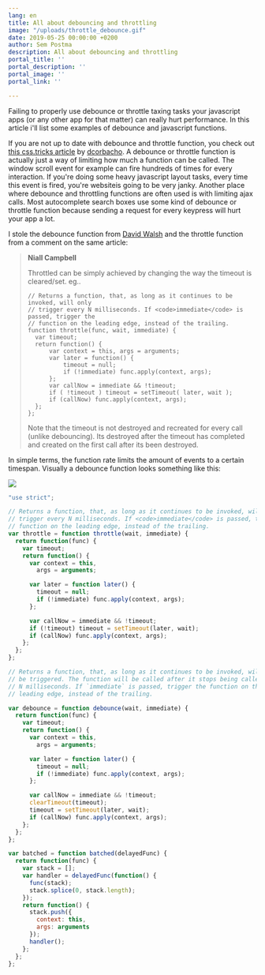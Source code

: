 ```yaml
---
lang: en
title: All about debouncing and throttling
image: "/uploads/throttle_debounce.gif"
date: 2019-05-25 00:00:00 +0200
author: Sem Postma
description: All about debouncing and throttling
portal_title: ''
portal_description: ''
portal_image: ''
portal_link: ''

---
```

Failing to properly use debounce or throttle taxing tasks your javascript apps (or any other app for that matter) can really hurt performance. In this article i'll list some examples of debounce and javascript functions.

If you are not up to date with debounce and throttle function, you check out[ this css.tricks article](https://css-tricks.com/debouncing-throttling-explained-examples/) by [dcorbacho](https://css-tricks.com/author/dcorbacho/ "https://css-tricks.com/author/dcorbacho/"). A debounce or throttle function is actually just a way of limiting how much a function can be called. The window scroll event for example can fire hundreds of times for every interaction. If you're doing some heavy javascript layout tasks, every time this event is fired, you're websiteis going to be very janky. Another place where debounce and throttling functions are often used is with limiting ajax calls. Most autocomplete search boxes use some kind of debounce or throttle function because sending a request for every keypress will hurt your app a lot.

I stole the debounce  function from [David Walsh](https://davidwalsh.name/) and the throttle function from a comment on the same article:

> **Niall Campbell**
>
> Throttled can be simply achieved by changing the way the timeout is cleared/set. eg..
>
>     // Returns a function, that, as long as it continues to be invoked, will only
>     // trigger every N milliseconds. If <code>immediate</code> is passed, trigger the 
>     // function on the leading edge, instead of the trailing.
>     function throttle(func, wait, immediate) {
>     	var timeout;
>     	return function() {
>     		var context = this, args = arguments;
>     		var later = function() {
>     			timeout = null;
>     			if (!immediate) func.apply(context, args);
>     		};
>     		var callNow = immediate && !timeout;
>     		if ( !timeout ) timeout = setTimeout( later, wait );
>     		if (callNow) func.apply(context, args);
>     	};
>     };
>
> Note that the timeout is not destroyed and recreated for every call (unlike debouncing). Its destroyed after the timeout has completed and created on the first call after its been destroyed.

In simple terms, the function rate limits the amount of events to a certain timespan. Visually a debounce function looks something like this:

![](/uploads/debounce.gif)

```javascript
"use strict";

// Returns a function, that, as long as it continues to be invoked, will only
// trigger every N milliseconds. If <code>immediate</code> is passed, trigger the
// function on the leading edge, instead of the trailing.
var throttle = function throttle(wait, immediate) {
  return function(func) {
    var timeout;
    return function() {
      var context = this,
        args = arguments;

      var later = function later() {
        timeout = null;
        if (!immediate) func.apply(context, args);
      };

      var callNow = immediate && !timeout;
      if (!timeout) timeout = setTimeout(later, wait);
      if (callNow) func.apply(context, args);
    };
  };
}; 

// Returns a function, that, as long as it continues to be invoked, will not
// be triggered. The function will be called after it stops being called for
// N milliseconds. If `immediate` is passed, trigger the function on the
// leading edge, instead of the trailing.

var debounce = function debounce(wait, immediate) {
  return function(func) {
    var timeout;
    return function() {
      var context = this,
        args = arguments;

      var later = function later() {
        timeout = null;
        if (!immediate) func.apply(context, args);
      };

      var callNow = immediate && !timeout;
      clearTimeout(timeout);
      timeout = setTimeout(later, wait);
      if (callNow) func.apply(context, args);
    };
  };
};

var batched = function batched(delayedFunc) {
  return function(func) {
    var stack = [];
    var handler = delayedFunc(function() {
      func(stack);
      stack.splice(0, stack.length);
    });
    return function() {
      stack.push({
        context: this,
        args: arguments
      });
      handler();
    };
  };
};
```


